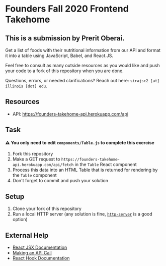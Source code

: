 # Founders Fall 2020 Frontend Takehome
## This is a submission by Prerit Oberai.

Get a list of foods with their nutritional information from our API and format it into a table using JavaScript, Babel, and React.JS.

Feel free to consult as many outside resources as you would like and push your code to a fork of this repository when you are done.

Questions, errors, or needed clarifications? Reach out here: `sirajsc2 [at] illinois [dot] edu`.

## Resources

* API: https://founders-takehome-api.herokuapp.com/api

## Task

#### ⚠️ You only need to edit `components/Table.js` to complete this exercise

1. Fork this repository
2. Make a GET request to `https://founders-takehome-api.herokuapp.com/api/fetch` in the `Table` React component
3. Process this data into an HTML Table that is returned for rendering by the `Table` component
4. Don't forget to commit and push your solution

## Setup

1. Clone your fork of this repository
2. Run a local HTTP server (any solution is fine, [`http-server`](https://www.npmjs.com/package/http-server) is a good option)

## External Help

* [React JSX Documentation](https://reactjs.org/docs/introducing-jsx.html)
* [Making an API Call](https://developer.mozilla.org/en-US/docs/Web/API/Fetch_API)
* [React Hook Documentation](https://reactjs.org/docs/hooks-intro.html)